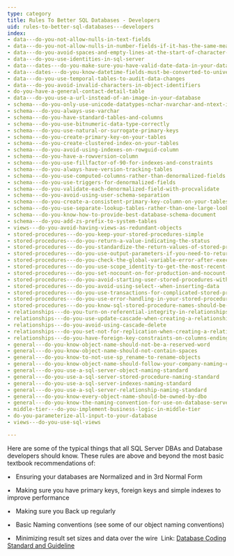 ```yaml
---
type: category
title: Rules To Better SQL Databases - Developers
uid: rules-to-better-sql-databases---developers
index:
- data---do-you-not-allow-nulls-in-text-fields
- data---do-you-not-allow-nulls-in-number-fields-if-it-has-the-same-meaning-as-zero
- data---do-you-avoid-spaces-and-empty-lines-at-the-start-of-character-columns
- data---do-you-use-identities-in-sql-server
- data---dates---do-you-make-sure-you-have-valid-date-data-in-your-database
- data---dates---do-you-know-datetime-fields-must-be-converted-to-universal-time
- data---do-you-use-temporal-tables-to-audit-data-changes
- data---do-you-avoid-invalid-characters-in-object-identifiers
- do-you-have-a-general-contact-detail-table
- data---do-you-use-a-url-instead-of-an-image-in-your-database
- schema---do-you-only-use-unicode-datatypes-nchar-nvarchar-and-ntext-in-special-circumstances
- schema---do-you-always-use-varchar
- schema---do-you-have-standard-tables-and-columns
- schema---do-you-use-bitnumeric-data-type-correctly
- schema---do-you-use-natural-or-surrogate-primary-keys
- schema---do-you-create-primary-key-on-your-tables
- schema---do-you-create-clustered-index-on-your-tables
- schema---do-you-avoid-using-indexes-on-rowguid-column
- schema---do-you-have-a-rowversion-column
- schema---do-you-use-fillfactor-of-90-for-indexes-and-constraints
- schema---do-you-always-have-version-tracking-tables
- schema---do-you-use-computed-columns-rather-than-denormalized-fields
- schema---do-you-use-triggers-for-denormalized-fields
- schema---do-you-validate-each-denormalized-field-with-procvalidate
- schema---do-you-avoid-using-user-schema-separation
- schema---do-you-create-a-consistent-primary-key-column-on-your-tables
- schema---do-you-use-separate-lookup-tables-rather-than-one-large-lookup-table-for-your-lookup-data
- schema---do-you-know-how-to-provide-best-database-schema-document
- schema---do-you-add-zs-prefix-to-system-tables
- views---do-you-avoid-having-views-as-redundant-objects
- stored-procedures---do-you-keep-your-stored-procedures-simple
- stored-procedures---do-you-return-a-value-indicating-the-status
- stored-procedures---do-you-standardize-the-return-values-of-stored-procedures-for-success-and-failures
- stored-procedures---do-you-use-output-parameters-if-you-need-to-return-the-value-of-variables
- stored-procedures---do-you-check-the-global-variable-error-after-executing-a-data-manipulation-statement
- stored-procedures---do-you-use-scope_identity-to-get-the-most-recent-row-identity
- stored-procedures---do-you-set-nocount-on-for-production-and-nocount-off-off-for-developmentdebugging-purposes
- stored-procedures---do-you-avoid-starting-user-stored-procedures-with-system-prefix-sp_-or-dt_
- stored-procedures---do-you-avoid-using-select--when-inserting-data
- stored-procedures---do-you-use-transactions-for-complicated-stored-procedures
- stored-procedures---do-you-use-error-handling-in-your-stored-procedures
- stored-procedures---do-you-know-sql-stored-procedure-names-should-be-prefixed-with-the-owner
- relationships---do-you-turn-on-referential-integrity-in-relationships
- relationships---do-you-use-update-cascade-when-creating-a-relationship
- relationships---do-you-avoid-using-cascade-delete
- relationships---do-you-set-not-for-replication-when-creating-a-relationship
- relationships---do-you-have-foreign-key-constraints-on-columns-ending-with-id
- general---do-you-know-object-name-should-not-be-a-reserved-word
- general---do-you-know-object-name-should-not-contain-spaces
- general---do-you-know-to-not-use-sp_rename-to-rename-objects
- general---do-you-know-object-name-should-follow-your-company-naming-conventions
- general---do-you-use-a-sql-server-object-naming-standard
- general---do-you-use-a-sql-server-stored-procedure-naming-standard
- general---do-you-use-a-sql-server-indexes-naming-standard
- general---do-you-use-a-sql-server-relationship-naming-standard
- general---do-you-know-every-object-name-should-be-owned-by-dbo
- general---do-you-know-the-naming-convention-for-use-on-database-server-test-and-production
- middle-tier---do-you-implement-business-logic-in-middle-tier
- do-you-parameterize-all-input-to-your-database
- views---do-you-use-sql-views

---
```

​​​​​Here are some of the typical things that all SQL Server DBAs and Database developers should know. These rules are above and beyond the most basic textbook recommendations of:


​​​​▪   Ensuring your databases are Normalized and in 3rd Normal Form 


​​​​▪   Making sure you have primary keys, foreign keys and simple indexes to improve performance 


​​​​▪   Making sure you Back up regularly 


​​​​▪   Basic Naming conventions (see some of our object naming conventions)


​​​​▪  ​ ​Minimizing result set​ sizes and data over the wire​​​​​​​
​​​
Link: [Database Coding Standard and Guideline​](http&#58;//www.nyx.net/~bwunder/dbChangeControl/standard.htm)

